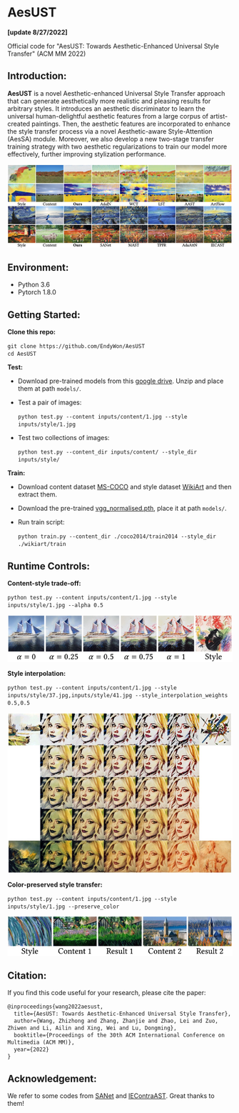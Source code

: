 # AesUST
**[update 8/27/2022]**

Official code for "AesUST: Towards Aesthetic-Enhanced Universal Style Transfer" (ACM MM 2022)

## Introduction:

**AesUST** is a novel Aesthetic-enhanced Universal Style Transfer approach that can generate aesthetically more realistic and pleasing results for arbitrary styles. It introduces an aesthetic discriminator to learn the universal human-delightful aesthetic features from a large corpus of artist-created paintings. Then, the aesthetic features are incorporated to enhance the style transfer process via a novel Aesthetic-aware Style-Attention (AesSA) module. Moreover, we also develop a new two-stage transfer training strategy with two aesthetic regularizations to train our model more effectively, further improving stylization performance. 

![show](https://github.com/EndyWon/AesUST/blob/main/figures/teaser.jpg)

## Environment:
- Python 3.6
- Pytorch 1.8.0

## Getting Started:
**Clone this repo:**

`git clone https://github.com/EndyWon/AesUST`  
`cd AesUST`

**Test:**

- Download pre-trained models from this [google drive](). Unzip and place them at path `models/`.
- Test a pair of images:

  `python test.py --content inputs/content/1.jpg --style inputs/style/1.jpg`
  
- Test two collections of images:

  `python test.py --content_dir inputs/content/ --style_dir inputs/style/`

**Train:**

- Download content dataset [MS-COCO](https://cocodataset.org/#download) and style dataset [WikiArt](https://www.kaggle.com/c/painter-by-numbers) and then extract them.

- Download the pre-trained [vgg_normalised.pth](), place it at path `models/`.

- Run train script:

  `python train.py --content_dir ./coco2014/train2014 --style_dir ./wikiart/train`


## Runtime Controls:

**Content-style trade-off:**

  `python test.py --content inputs/content/1.jpg --style inputs/style/1.jpg --alpha 0.5`
  
  ![show](https://github.com/EndyWon/AesUST/blob/main/figures/content_style_tradeoff.jpg)
  
**Style interpolation:**

  `python test.py --content inputs/content/1.jpg --style inputs/style/37.jpg,inputs/style/41.jpg --style_interpolation_weights 0.5,0.5`
  
  ![show](https://github.com/EndyWon/AesUST/blob/main/figures/style_interpolation.jpg)
  
**Color-preserved style transfer:**

  `python test.py --content inputs/content/1.jpg --style inputs/style/1.jpg --preserve_color`
  
  ![show](https://github.com/EndyWon/AesUST/blob/main/figures/color_preserved.jpg)
  


## Citation:

If you find this code useful for your research, please cite the paper:

```
@inproceedings{wang2022aesust,
  title={AesUST: Towards Aesthetic-Enhanced Universal Style Transfer},
  author={Wang, Zhizhong and Zhang, Zhanjie and Zhao, Lei and Zuo, Zhiwen and Li, Ailin and Xing, Wei and Lu, Dongming},
  booktitle={Proceedings of the 30th ACM International Conference on Multimedia (ACM MM)},
  year={2022}
}
```

## Acknowledgement:

We refer to some codes from [SANet](https://github.com/GlebSBrykin/SANET) and [IEContraAST](https://github.com/HalbertCH/IEContraAST). Great thanks to them!

